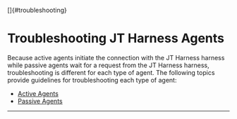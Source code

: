 
[]{#troubleshooting}

# Troubleshooting JT Harness Agents

Because active agents initiate the connection with the JT Harness harness while passive agents wait
for a request from the JT Harness harness, troubleshooting is different for each type of agent. The
following topics provide guidelines for troubleshooting each type of agent:

-   [Active Agents](troubleshootingActive.html)
-   [Passive Agents](troubleshootingPassive.html)

----------------------------------------------------------------------------------------------------


